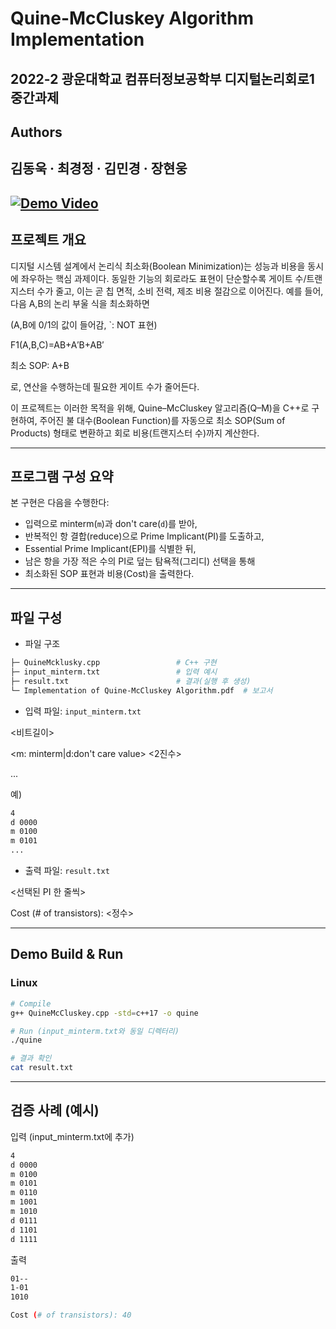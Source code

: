 # Quine-McCluskey Algorithm Implementation  
2022-2 광운대학교 컴퓨터정보공학부 디지털논리회로1 중간과제
---
## Authors
김동욱 · 최경정 · 김민경 · 장현웅
---
[![Demo Video](https://img.youtube.com/vi/jBF4zhkyvls/0.jpg)](https://youtu.be/jBF4zhkyvls)  
---
## 프로젝트 개요
디지털 시스템 설계에서 논리식 최소화(Boolean Minimization)는 성능과 비용을 동시에 좌우하는 핵심 과제이다.
동일한 기능의 회로라도 표현이 단순할수록 게이트 수/트랜지스터 수가 줄고, 이는 곧 칩 면적, 소비 전력, 제조 비용 절감으로 이어진다.
예를 들어, 다음 A,B의 논리 부울 식을 최소화하면 

(A,B에 0/1의 값이 들어감, `: NOT 표현)

F1(A,B,C)=AB+A′B+AB′

최소 SOP: A+B

로, 연산을 수행하는데 필요한 게이트 수가 줄어든다.

이 프로젝트는 이러한 목적을 위해, Quine–McCluskey 알고리즘(Q–M)을 C++로 구현하여, 
주어진 불 대수(Boolean Function)를 자동으로 최소 SOP(Sum of Products) 형태로 변환하고 회로 비용(트랜지스터 수)까지 계산한다.

---
## 프로그램 구성 요약

본 구현은 다음을 수행한다:
- 입력으로 minterm(`m`)과 don't care(`d`)를 받아,  
- 반복적인 항 결합(reduce)으로 Prime Implicant(PI)를 도출하고,  
- Essential Prime Implicant(EPI)를 식별한 뒤,  
- 남은 항을 가장 적은 수의 PI로 덮는 탐욕적(그리디) 선택을 통해  
- 최소화된 SOP 표현과 비용(Cost)을 출력한다.

---
## 파일 구성

- 파일 구조
```bash
├─ QuineMcklusky.cpp                 # C++ 구현
├─ input_minterm.txt                 # 입력 예시
├─ result.txt                        # 결과(실행 후 생성)
└─ Implementation of Quine-McCluskey Algorithm.pdf  # 보고서
```

- 입력 파일: `input_minterm.txt`

<비트길이>

<m: minterm|d:don't care value> <2진수>

...

예)
```bash
4
d 0000
m 0100
m 0101
...
```

- 출력 파일: `result.txt`

<선택된 PI 한 줄씩>

Cost (# of transistors): <정수>

---
## Demo Build & Run 
### Linux

```bash
# Compile
g++ QuineMcCluskey.cpp -std=c++17 -o quine

# Run (input_minterm.txt와 동일 디렉터리)
./quine

# 결과 확인
cat result.txt
```

---
## 검증 사례 (예시)

입력 (input_minterm.txt에 추가)
```bash
4
d 0000
m 0100
m 0101
m 0110
m 1001
m 1010
d 0111
d 1101
d 1111
```

출력

```bash
01--
1-01
1010

Cost (# of transistors): 40
```

